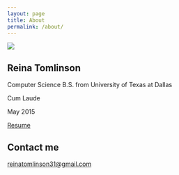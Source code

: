 ```yaml
---
layout: page
title: About
permalink: /about/
---
```


<img src="https://raw.githubusercontent.com/reinatomlinson/reinatomlinson.github.io/master/images/ReinaTomlinsonUTDGraduation.jpg" />

Reina Tomlinson
--------
Computer Science B.S. from University of Texas at Dallas

Cum Laude

May 2015

[Resume](/images/ReinaTomlinsonResume2016.pdf)

Contact me
--------
[reinatomlinson31@gmail.com](mailto:reinatomlinson31@gmail.com)
